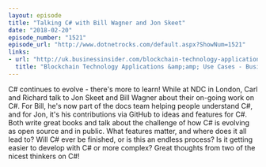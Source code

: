 ```yaml
---
layout: episode
title: "Talking C# with Bill Wagner and Jon Skeet"
date: "2018-02-20"
episode_number: "1521"
episode_url: "http://www.dotnetrocks.com/default.aspx?ShowNum=1521"
links:
- url: "http://uk.businessinsider.com/blockchain-technology-applications-use-cases-2017-9?r=US&IR=T"
  title: "Blockchain Technology Applications &amp;amp; Use Cases - Business Insider"
---
```


C# continues to evolve - there's more to learn! While at NDC in London, Carl and Richard talk to Jon Skeet and Bill Wagner about their on-going work on C#. For Bill, he's now part of the docs team helping people understand C#, and for Jon, it's his contributions via GitHub to ideas and features for C#. Both write great books and talk about the challenge of how C# is evolving as open source and in public. What features matter, and where does it all lead to? Will C# ever be finished, or is this an endless process? Is it getting easier to develop with C# or more complex? Great thoughts from two of the nicest thinkers on C#!

